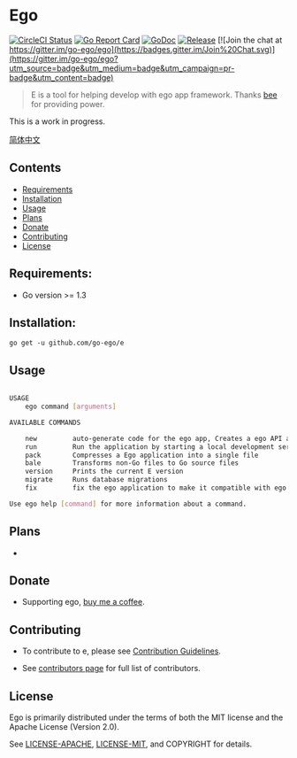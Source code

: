 # Ego
<!--<img align="right" src="https://raw.githubusercontent.com/go-ego/ego/master/logo.jpg">-->
<!--[![Build Status](https://travis-ci.org/go-ego/ego.svg)](https://travis-ci.org/go-ego/ego)
[![codecov](https://codecov.io/gh/go-ego/ego/branch/master/graph/badge.svg)](https://codecov.io/gh/go-ego/ego)-->
<!--<a href="https://circleci.com/gh/go-ego/ego/tree/dev"><img src="https://img.shields.io/circleci/project/go-ego/ego/dev.svg" alt="Build Status"></a>-->
[![CircleCI Status](https://circleci.com/gh/go-ego/e.svg?style=shield)](https://circleci.com/gh/go-ego/e)
[![Go Report Card](https://goreportcard.com/badge/github.com/go-ego/e)](https://goreportcard.com/report/github.com/go-ego/e)
[![GoDoc](https://godoc.org/github.com/go-ego/e?status.svg)](https://godoc.org/github.com/go-ego/e)
[![Release](https://github-release-version.herokuapp.com/github/go-ego/e/release.svg?style=flat)](https://github.com/go-ego/e/releases/latest)
[![Join the chat at https://gitter.im/go-ego/ego](https://badges.gitter.im/Join%20Chat.svg)](https://gitter.im/go-ego/ego?utm_source=badge&utm_medium=badge&utm_campaign=pr-badge&utm_content=badge)
<!--<a href="https://github.com/go-ego/ego/releases"><img src="https://img.shields.io/badge/%20version%20-%206.0.0%20-blue.svg?style=flat-square" alt="Releases"></a>-->
  
  >E is a tool for helping develop with ego app framework. Thanks [bee](https://github.com/beego/bee) for providing power.

This is a work in progress.

[简体中文](https://github.com/go-ego/e/blob/master/README_zh.md)

## Contents
- [Requirements](#requirements)
- [Installation](#installation)
- [Usage](#usage)
- [Plans](#plans)
- [Donate](#donate)
- [Contributing](#contributing)
- [License](#license)

## Requirements:

- Go version >= 1.3

## Installation:
```
go get -u github.com/go-ego/e 
```
## Usage

```sh

USAGE
    ego command [arguments]

AVAILABLE COMMANDS

    new         auto-generate code for the ego app, Creates a ego API application
    run         Run the application by starting a local development server
    pack        Compresses a Ego application into a single file
    bale        Transforms non-Go files to Go source files
    version     Prints the current E version
    migrate     Runs database migrations
    fix         fix the ego application to make it compatible with ego 1.0

Use ego help [command] for more information about a command.

```

## Plans
- 

## Donate
- Supporting ego, [buy me a coffee](https://github.com/go-vgo/buy-me-a-coffee).
## Contributing

- To contribute to e, please see [Contribution Guidelines](https://github.com/go-ego/e/blob/master/CONTRIBUTING.md).

- See [contributors page](https://github.com/go-ego/e/graphs/contributors) for full list of contributors.

## License

Ego is primarily distributed under the terms of both the MIT license and the Apache License (Version 2.0).

See [LICENSE-APACHE](http://www.apache.org/licenses/LICENSE-2.0), [LICENSE-MIT](https://github.com/go-ego/ego/blob/master/LICENSE), and COPYRIGHT for details.